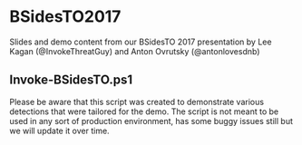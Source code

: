 # BSidesTO2017
Slides and demo content from our BSidesTO 2017 presentation by Lee Kagan (@InvokeThreatGuy) and Anton Ovrutsky (@antonlovesdnb)

## Invoke-BSidesTO.ps1
Please be aware that this script was created to demonstrate various detections that were tailored for the demo. The script is not meant to be used in any sort of production environment, has some buggy issues still but we will update it over time.

